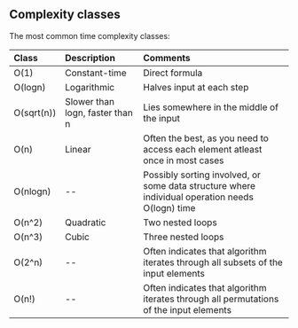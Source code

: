 ## Complexity classes

The most common time complexity classes:

| Class | Description | Comments |
| :----- | :----------- | :----- |
| O(1) | Constant-time | Direct formula |
| O(logn) | Logarithmic | Halves input at each step |
| O(sqrt(n)) | Slower than logn, faster than n | Lies somewhere in the middle of the input |
| O(n) | Linear | Often the best, as you need to access each element atleast once in most cases |
| O(nlogn) | -- | Possibly sorting involved, or some data structure where individual operation needs O(logn) time |
| O(n^2) | Quadratic | Two nested loops |
| O(n^3) | Cubic | Three nested loops |
| O(2^n) | -- | Often indicates that algorithm iterates through all subsets of the input elements |
| O(n!) | -- | Often indicates that algorithm iterates through all permutations of the input elements |